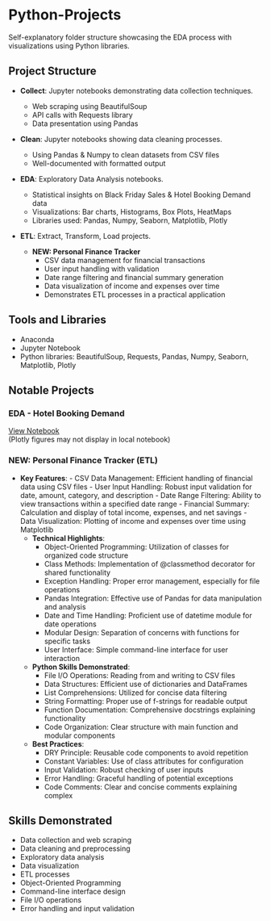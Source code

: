 # Python-Projects

Self-explanatory folder structure showcasing the EDA process with visualizations using Python libraries.

## Project Structure

- **Collect**: Jupyter notebooks demonstrating data collection techniques.
  - Web scraping using BeautifulSoup
  - API calls with Requests library
  - Data presentation using Pandas

- **Clean**: Jupyter notebooks showing data cleaning processes.
  - Using Pandas & Numpy to clean datasets from CSV files
  - Well-documented with formatted output

- **EDA**: Exploratory Data Analysis notebooks.
  - Statistical insights on Black Friday Sales & Hotel Booking Demand data
  - Visualizations: Bar charts, Histograms, Box Plots, HeatMaps
  - Libraries used: Pandas, Numpy, Seaborn, Matplotlib, Plotly

- **ETL**: Extract, Transform, Load projects.
  - **NEW: Personal Finance Tracker**
    - CSV data management for financial transactions
    - User input handling with validation
    - Date range filtering and financial summary generation
    - Data visualization of income and expenses over time
    - Demonstrates ETL processes in a practical application

## Tools and Libraries

- Anaconda
- Jupyter Notebook
- Python libraries: BeautifulSoup, Requests, Pandas, Numpy, Seaborn, Matplotlib, Plotly

## Notable Projects

### EDA - Hotel Booking Demand
[View Notebook](https://nbviewer.org/github/ShreevaniRao/Python-Projects/blob/main/EDA/Hotel%20Booking%20Demand%20-%20EDA.ipynb)  
(Plotly figures may not display in local notebook)

### NEW: Personal Finance Tracker (ETL)
- **Key Features**:
      - CSV Data Management: Efficient handling of financial data using CSV files
      - User Input Handling: Robust input validation for date, amount, category, and description
      - Date Range Filtering: Ability to view transactions within a specified date range
      - Financial Summary: Calculation and display of total income, expenses, and net savings
      - Data Visualization: Plotting of income and expenses over time using Matplotlib
    - **Technical Highlights**:
      - Object-Oriented Programming: Utilization of classes for organized code structure
      - Class Methods: Implementation of @classmethod decorator for shared functionality
      - Exception Handling: Proper error management, especially for file operations
      - Pandas Integration: Effective use of Pandas for data manipulation and analysis
      - Date and Time Handling: Proficient use of datetime module for date operations
      - Modular Design: Separation of concerns with functions for specific tasks
      - User Interface: Simple command-line interface for user interaction
    - **Python Skills Demonstrated**:
      - File I/O Operations: Reading from and writing to CSV files
      - Data Structures: Efficient use of dictionaries and DataFrames
      - List Comprehensions: Utilized for concise data filtering
      - String Formatting: Proper use of f-strings for readable output
      - Function Documentation: Comprehensive docstrings explaining functionality
      - Code Organization: Clear structure with main function and modular components
    - **Best Practices**:
      - DRY Principle: Reusable code components to avoid repetition
      - Constant Variables: Use of class attributes for configuration
      - Input Validation: Robust checking of user inputs
      - Error Handling: Graceful handling of potential exceptions
      - Code Comments: Clear and concise comments explaining complex 

## Skills Demonstrated

- Data collection and web scraping
- Data cleaning and preprocessing
- Exploratory data analysis
- Data visualization
- ETL processes
- Object-Oriented Programming
- Command-line interface design
- File I/O operations
- Error handling and input validation
